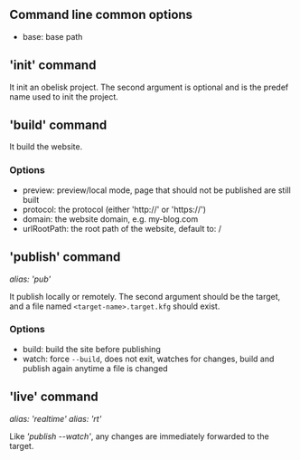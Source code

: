 
## Command line common options

* base: base path



## 'init' command

It init an obelisk project.
The second argument is optional and is the predef name used to init the project.



## 'build' command

It build the website.

### Options

* preview: preview/local mode, page that should not be published are still built
* protocol: the protocol (either 'http://' or 'https://')
* domain: the website domain, e.g. my-blog.com
* urlRootPath: the root path of the website, default to: /



## 'publish' command

*alias: 'pub'*

It publish locally or remotely.
The second argument should be the target, and a file named `<target-name>.target.kfg` should exist.

### Options

* build: build the site before publishing
* watch: force `--build`, does not exit, watches for changes, build and publish again anytime a file is changed



## 'live' command

*alias: 'realtime'*
*alias: 'rt'*

Like *'publish --watch'*, any changes are immediately forwarded to the target.

